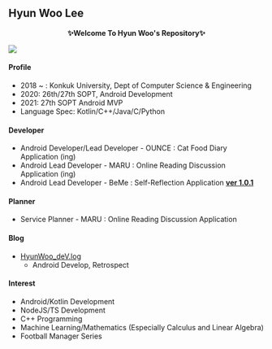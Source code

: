 ## Hyun Woo Lee
<p align="center"><b>✨Welcome To Hyun Woo's Repository✨</b></p>
<a href="https://github.com/anuraghazra/github-readme-stats">
  <img align="center" src="https://github-readme-stats.vercel.app/api/?username=l2hyunwoo&show_icons=true&theme=dark" />
</a>

#### Profile
+ 2018 ~ : Konkuk University, Dept of Computer Science & Engineering
+ 2020: 26th/27th SOPT, Android Development
+ 2021: 27th SOPT Android MVP
+ Language Spec: Kotlin/C++/Java/C/Python

#### Developer
+ Android Developer/Lead Developer - OUNCE : Cat Food Diary Application (ing)
+ Android Lead Developer - MARU : Online Reading Discussion Application (ing)
+ Android Lead Developer - BeMe : Self-Reflection Application [**ver 1.0.1**](https://linktr.ee/BeMeDiary)

#### Planner
+ Service Planner - MARU : Online Reading Discussion Application

#### Blog
+ [HyunWoo_deV.log](https://velog.io/@l2hyunwoo)
  + Android Develop, Retrospect

#### Interest
+ Android/Kotlin Development
+ NodeJS/TS Development
+ C++ Programming
+ Machine Learning/Mathematics (Especially Calculus and Linear Algebra)
+ Football Manager Series

